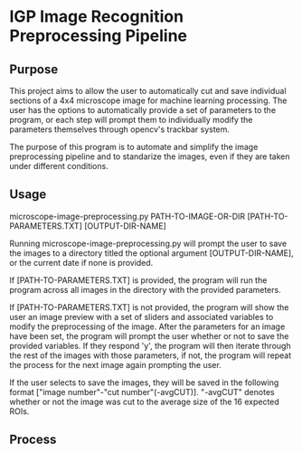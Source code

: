 # IGP Image Recognition Preprocessing Pipeline

## Purpose
This project aims to allow the user to automatically cut and save individual sections of a 4x4 microscope image for machine learning processing. The user has the options to automatically provide a set of parameters to the program, or each step will prompt them to individually modify the parameters themselves through opencv's trackbar system.

The purpose of this program is to automate and simplify the image preprocessing pipeline and to standarize the images, even if they are taken under different conditions.

## Usage
microscope-image-preprocessing.py PATH-TO-IMAGE-OR-DIR [PATH-TO-PARAMETERS.TXT] [OUTPUT-DIR-NAME]

Running microscope-image-preprocessing.py will prompt the user to save the images to a directory titled the optional argument [OUTPUT-DIR-NAME], or the current date if none is provided. 

If [PATH-TO-PARAMETERS.TXT] is provided, the program will run the program across all images in the directory with the provided parameters.

If [PATH-TO-PARAMETERS.TXT] is not provided, the program will show the user an image preview with a set of sliders and associated variables to modify the preprocessing of the image. After the parameters for an image have been set, the program will prompt the user whether or not to save the provided variables. If they respond 'y', the program will then iterate through the rest of the images with those parameters, if not, the program will repeat the process for the next image again prompting the user.

If the user selects to save the images, they will be saved in the following format ["image number"-"cut number"(-avgCUT)]. "-avgCUT" denotes whether or not the image was cut to the average size of the 16 expected ROIs. 

## Process
